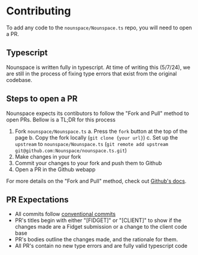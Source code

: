 # Contributing

To add any code to the `nounspace/Nounspace.ts` repo, you will need to open a PR.

## Typescript
Nounspace is written fully in typescript. At time of writing this (5/7/24), we are still in the process of fixing type errors that exist from the original codebase.

## Steps to open a PR
Nounspace expects its contibutors to follow the "Fork and Pull" method to open PRs. Bellow is a TL;DR for this process

1. Fork `nounspace/Nounspace.ts`
  a. Press the `fork` button at the top of the page
  b. Copy the fork locally (`git clone {your url}`)
  c. Set up the `upstream` to `nounspace/Nounspace.ts` (`git remote add upstream git@github.com:Nounspace/nounspace.ts.git`)
2. Make changes in your fork
3. Commit your changes to your fork and push them to Github
4. Open a PR in the Github webapp

For more details on the "Fork and Pull" method, check out [Github's docs](https://docs.github.com/en/pull-requests/collaborating-with-pull-requests/getting-started/about-collaborative-development-models).


## PR Expectations
- All commits follow [conventional commits](https://www.conventionalcommits.org/)
- PR's titles begin with either "[FIDGET]" or "[CLIENT]" to show if the changes made are a Fidget submission or a change to the client code base
- PR's bodies outline the changes made, and the rationale for them.
- All PR's contain no new type errors and are fully valid typescript code
